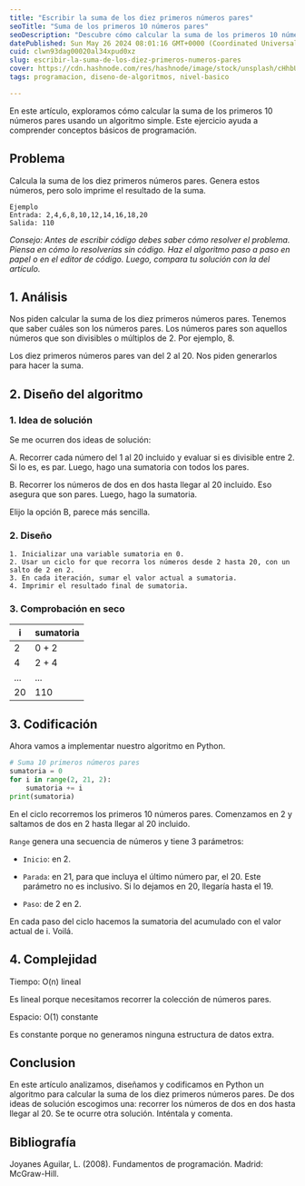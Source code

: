 ```yaml
---
title: "Escribir la suma de los diez primeros números pares"
seoTitle: "Suma de los primeros 10 números pares"
seoDescription: "Descubre cómo calcular la suma de los primeros 10 números pares con diseñando un algoritmo. Aprende paso a paso y mejora tus habilidades de programación."
datePublished: Sun May 26 2024 08:01:16 GMT+0000 (Coordinated Universal Time)
cuid: clwn93dag00020al34xpud0xz
slug: escribir-la-suma-de-los-diez-primeros-numeros-pares
cover: https://cdn.hashnode.com/res/hashnode/image/stock/unsplash/cHhbULJbPwM/upload/9fc79fcd45d95cb8dbf6a91861883697.jpeg
tags: programacion, diseno-de-algoritmos, nivel-basico

---
```


En este artículo, exploramos cómo calcular la suma de los primeros 10 números pares usando un algoritmo simple. Este ejercicio ayuda a comprender conceptos básicos de programación.

## Problema

Calcula la suma de los diez primeros números pares. Genera estos números, pero solo imprime el resultado de la suma.

```plaintext
Ejemplo 
Entrada: 2,4,6,8,10,12,14,16,18,20
Salida: 110
```

*Consejo: Antes de escribir código debes saber cómo resolver el problema. Piensa en cómo lo resolverías sin código. Haz el algoritmo paso a paso en papel o en el editor de código. Luego, compara tu solución con la del artículo.*

## 1\. Análisis

Nos piden calcular la suma de los diez primeros números pares. Tenemos que saber cuáles son los números pares. Los números pares son aquellos números que son divisibles o múltiplos de 2. Por ejemplo, 8.

Los diez primeros números pares van del 2 al 20. Nos piden generarlos para hacer la suma.

## 2\. Diseño del algoritmo

### 1\. Idea de solución

Se me ocurren dos ideas de solución:

A. Recorrer cada número del 1 al 20 incluido y evaluar si es divisible entre 2. Si lo es, es par. Luego, hago una sumatoria con todos los pares.

B. Recorrer los números de dos en dos hasta llegar al 20 incluido. Eso asegura que son pares. Luego, hago la sumatoria.

Elijo la opción B, parece más sencilla.

### 2\. Diseño

```plaintext
1. Inicializar una variable sumatoria en 0.
2. Usar un ciclo for que recorra los números desde 2 hasta 20, con un salto de 2 en 2.
3. En cada iteración, sumar el valor actual a sumatoria.
4. Imprimir el resultado final de sumatoria.
```

### 3\. Comprobación en seco

| i | sumatoria |
| --- | --- |
| 2 | 0 + 2 |
| 4 | 2 + 4 |
| ... | ... |
| 20 | 110 |

## 3\. Codificación

Ahora vamos a implementar nuestro algoritmo en Python.

```python
# Suma 10 primeros números pares
sumatoria = 0
for i in range(2, 21, 2):
    sumatoria += i
print(sumatoria)
```

En el ciclo recorremos los primeros 10 números pares. Comenzamos en 2 y saltamos de dos en 2 hasta llegar al 20 incluido.

`Range` genera una secuencia de números y tiene 3 parámetros:

* `Inicio`: en 2.
    
* `Parada`: en 21, para que incluya el último número par, el 20. Este parámetro no es inclusivo. Si lo dejamos en 20, llegaría hasta el 19.
    
* `Paso`: de 2 en 2.
    

En cada paso del ciclo hacemos la sumatoria del acumulado con el valor actual de i. Voilá.

## 4\. Complejidad

Tiempo: O(n) lineal

Es lineal porque necesitamos recorrer la colección de números pares.

Espacio: O(1) constante

Es constante porque no generamos ninguna estructura de datos extra.

## Conclusion

En este artículo analizamos, diseñamos y codificamos en Python un algoritmo para calcular la suma de los diez primeros números pares. De dos ideas de solución escogimos una: recorrer los números de dos en dos hasta llegar al 20. Se te ocurre otra solución. Inténtala y comenta.

## Bibliografía

Joyanes Aguilar, L. (2008). Fundamentos de programación. Madrid: McGraw-Hill.